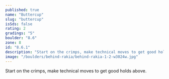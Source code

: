 ```yaml
---
published: true
name: "Buttercup"
slug: "buttercup"
isSds: false
rating: 2
gradings: "5"
boulder: "8.6"
zone: 8
id: "8.6.1"
description: "Start on the crimps, make technical moves to get good holds above."
image: "/boulders/behind-rakia/behind-rakia-1-2-w3024w.jpg"
---
```


Start on the crimps, make technical moves to get good holds above.
